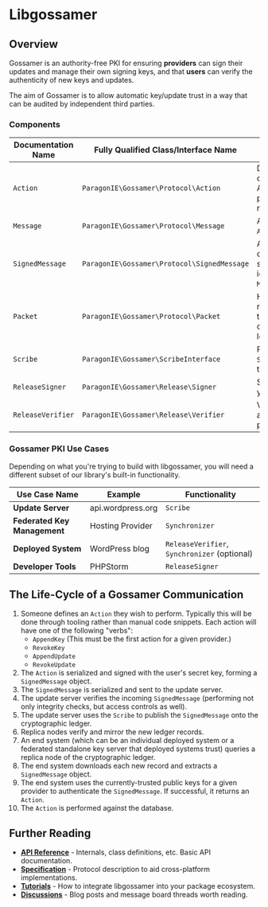# Libgossamer

## Overview

Gossamer is an authority-free PKI for ensuring **providers** can sign their
updates and manage their own signing keys, and that **users** can verify the
authenticity of new keys and updates.

The aim of Gossamer is to allow automatic key/update trust in a way that can be audited by independent third
parties.

### Components

| **Documentation Name** | **Fully Qualified Class/Interface Name** | **Description** |
|---|---|---|
| `Action` | `ParagonIE\Gossamer\Protocol\Action` | Describes a change to make: Adding/revoking public keys or releases. |
| `Message` | `ParagonIE\Gossamer\Protocol\Message` | A serialized `Action`. |
| `SignedMessage` | `ParagonIE\Gossamer\Protocol\SignedMessage` | A cryptographically signed (and identity-bound) `Message`. |
| `Packet` | `ParagonIE\Gossamer\Protocol\Packet` | HTTP request or response (i.e. to/from a cryptographic ledger) |
| `Scribe` | `ParagonIE\Gossamer\ScribeInterface` | Publishes `SignedMessage`s to a ledger. |
| `ReleaseSigner` | `ParagonIE\Gossamer\Release\Signer` | Signs a file with your secret key. |
| `ReleaseVerifier` | `ParagonIE\Gossamer\Release\Verifier` | Verifies a file against your public key. |

### Gossamer PKI Use Cases

Depending on what you're trying to build with libgossamer, you will need a
different subset of our library's built-in functionality.

| **Use Case Name** | **Example** | **Functionality**                |
|-------------------|-------------|----------------------------------|
| **Update Server** | api.wordpress.org | `Scribe`                   |
| **Federated Key Management** | Hosting Provider | `Synchronizer`   |
| **Deployed System** | WordPress blog | `ReleaseVerifier`, `Synchronizer` (optional) |
| **Developer Tools** | PHPStorm | `ReleaseSigner`                   |

## The Life-Cycle of a Gossamer Communication

1. Someone defines an `Action` they wish to perform. Typically this will be done
   through tooling rather than manual code snippets. Each action will have one of
   the following "verbs":
   * `AppendKey` (This must be the first action for a given provider.)
   * `RevokeKey`
   * `AppendUpdate`
   * `RevokeUpdate`
2. The `Action` is serialized and signed with the user's secret key,
   forming a `SignedMessage` object.
3. The `SignedMessage` is serialized and sent to the update server.
4. The update server verifies the incoming `SignedMessage` (performing
   not only integrity checks, but access controls as well).
5. The update server uses the `Scribe` to publish the `SignedMessage`
   onto the cryptographic ledger.
6. Replica nodes verify and mirror the new ledger records.
7. An end system (which can be an individual deployed system or a federated
   standalone key server that deployed systems trust) queries a replica node
   of the cryptographic ledger.
8. The end system downloads each new record and extracts a `SignedMessage`
   object.
9. The end system uses the currently-trusted public keys for a given provider
   to authenticate the `SignedMessage`. If successful, it returns an `Action`.
10. The `Action` is performed against the database.

## Further Reading

* **[API Reference](reference)** - Internals, class definitions, etc. Basic API documentation.
* **[Specification](specification)** - Protocol description to aid cross-platform implementations.
* **[Tutorials](tutorials)** - How to integrate libgossamer into your package ecosystem.
* **[Discussions](discussions.md)** - Blog posts and message board threads worth reading.
